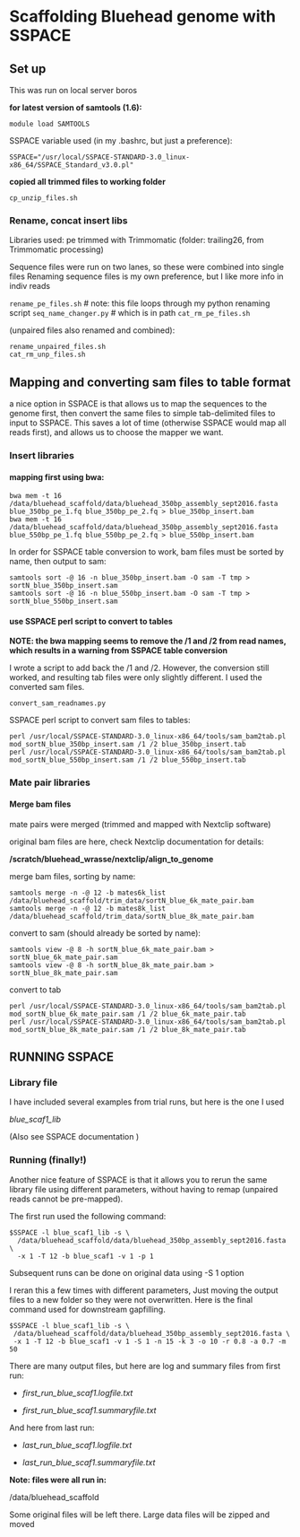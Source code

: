 # Scaffolding Bluehead genome with SSPACE

## Set up 

This was run on local server boros

**for latest version of samtools (1.6):**

`module load SAMTOOLS`

SSPACE variable used (in my .bashrc, but just a preference):

`SSPACE="/usr/local/SSPACE-STANDARD-3.0_linux-x86_64/SSPACE_Standard_v3.0.pl"`

**copied all trimmed files to working folder**

`cp_unzip_files.sh`

### Rename, concat insert libs

Libraries used: pe trimmed with Trimmomatic (folder: trailing26, from Trimmomatic processing)

Sequence files were run on two lanes, so these were combined into single files Renaming sequence files is my own preference, but I like more info in indiv reads

`rename_pe_files.sh` # note: this file loops through my python renaming script `seq_name_changer.py` # which is in path
`cat_rm_pe_files.sh`

(unpaired files also renamed and combined):

```
rename_unpaired_files.sh
cat_rm_unp_files.sh
```

## Mapping and converting sam files to table format

a nice option in SSPACE is that allows us to map the sequences to the genome first, then convert the same files to simple tab-delimited files to input to SSPACE. This saves a lot  of time (otherwise SSPACE would map all reads first), and allows us to choose the mapper we want.

### Insert libraries

#### mapping first using bwa:

```
bwa mem -t 16 /data/bluehead_scaffold/data/bluehead_350bp_assembly_sept2016.fasta blue_350bp_pe_1.fq blue_350bp_pe_2.fq > blue_350bp_insert.bam
bwa mem -t 16 /data/bluehead_scaffold/data/bluehead_350bp_assembly_sept2016.fasta blue_550bp_pe_1.fq blue_550bp_pe_2.fq > blue_550bp_insert.bam
```

In order for SSPACE table conversion to work, bam files must be sorted by name, then output to sam:
```
samtools sort -@ 16 -n blue_350bp_insert.bam -O sam -T tmp > sortN_blue_350bp_insert.sam
samtools sort -@ 16 -n blue_550bp_insert.bam -O sam -T tmp > sortN_blue_550bp_insert.sam
```

#### use SSPACE perl script to convert to tables

**NOTE: the bwa mapping seems to remove the /1 and /2 from read names, which results in a warning from SSPACE table conversion**

I wrote a script to add back the /1 and /2. However, the conversion still worked, and resulting tab files were only slightly different. I used the converted sam files.

`convert_sam_readnames.py `

SSPACE perl script to convert sam files to tables: 

```
perl /usr/local/SSPACE-STANDARD-3.0_linux-x86_64/tools/sam_bam2tab.pl mod_sortN_blue_350bp_insert.sam /1 /2 blue_350bp_insert.tab
perl /usr/local/SSPACE-STANDARD-3.0_linux-x86_64/tools/sam_bam2tab.pl mod_sortN_blue_550bp_insert.sam /1 /2 blue_550bp_insert.tab
```

### Mate pair libraries

#### Merge bam files

mate pairs were merged (trimmed and mapped with Nextclip software)

original bam files are here, check Nextclip documentation for details:

**/scratch/bluehead_wrasse/nextclip/align_to_genome**

merge bam files, sorting by name:
```
samtools merge -n -@ 12 -b mates6k_list /data/bluehead_scaffold/trim_data/sortN_blue_6k_mate_pair.bam
samtools merge -n -@ 12 -b mates8k_list /data/bluehead_scaffold/trim_data/sortN_blue_8k_mate_pair.bam
```

convert to sam (should already be sorted by name):
```
samtools view -@ 8 -h sortN_blue_6k_mate_pair.bam > sortN_blue_6k_mate_pair.sam
samtools view -@ 8 -h sortN_blue_8k_mate_pair.bam > sortN_blue_8k_mate_pair.sam
```

convert to tab
```
perl /usr/local/SSPACE-STANDARD-3.0_linux-x86_64/tools/sam_bam2tab.pl mod_sortN_blue_6k_mate_pair.sam /1 /2 blue_6k_mate_pair.tab
perl /usr/local/SSPACE-STANDARD-3.0_linux-x86_64/tools/sam_bam2tab.pl mod_sortN_blue_8k_mate_pair.sam /1 /2 blue_8k_mate_pair.tab
```

## RUNNING SSPACE


### Library file

I have included several examples from trial runs, but here is the one I used

*blue_scaf1_lib*

(Also see SSPACE documentation )

### Running (finally!)

Another nice feature of SSPACE is that it allows you to rerun the same library file using different parameters, without having to remap (unpaired reads cannot be pre-mapped).

The first run used the following command:
```
$SSPACE -l blue_scaf1_lib -s \
  /data/bluehead_scaffold/data/bluehead_350bp_assembly_sept2016.fasta \
  -x 1 -T 12 -b blue_scaf1 -v 1 -p 1
```

Subsequent runs can be done on original data using -S 1 option

I reran this a few times with different parameters, Just moving the output files to a new folder so they were not overwritten. Here is the final command used for downstream gapfilling.
```
$SSPACE -l blue_scaf1_lib -s \
 /data/bluehead_scaffold/data/bluehead_350bp_assembly_sept2016.fasta \
 -x 1 -T 12 -b blue_scaf1 -v 1 -S 1 -n 15 -k 3 -o 10 -r 0.8 -a 0.7 -m 50
```

There are many output files, but here are log and summary files from first run:

* *first_run_blue_scaf1.logfile.txt*

* *first_run_blue_scaf1.summaryfile.txt*

And here from last run:

* *last_run_blue_scaf1.logfile.txt*

* *last_run_blue_scaf1.summaryfile.txt*


**Note: files were all run in:**

/data/bluehead_scaffold

Some original files will be left there. Large data files will be zipped and moved




